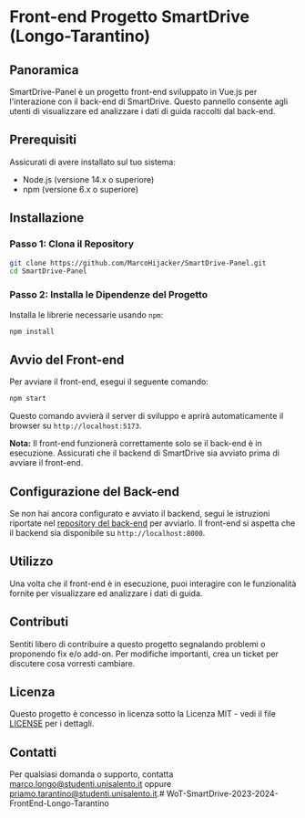 # Front-end Progetto SmartDrive (Longo-Tarantino)

## Panoramica
SmartDrive-Panel è un progetto front-end sviluppato in Vue.js per l'interazione con il back-end di SmartDrive. Questo pannello consente agli utenti di visualizzare ed analizzare i dati di guida raccolti dal back-end.

## Prerequisiti
Assicurati di avere installato sul tuo sistema:
- Node.js (versione 14.x o superiore)
- npm (versione 6.x o superiore)

## Installazione

### Passo 1: Clona il Repository
```bash
git clone https://github.com/MarcoHijacker/SmartDrive-Panel.git
cd SmartDrive-Panel
```

### Passo 2: Installa le Dipendenze del Progetto
Installa le librerie necessarie usando `npm`:
```bash
npm install
```

## Avvio del Front-end
Per avviare il front-end, esegui il seguente comando:
```bash
npm start
```
Questo comando avvierà il server di sviluppo e aprirà automaticamente il browser su `http://localhost:5173`.

**Nota:** Il front-end funzionerà correttamente solo se il back-end è in esecuzione. Assicurati che il backend di SmartDrive sia avviato prima di avviare il front-end.

## Configurazione del Back-end
Se non hai ancora configurato e avviato il backend, segui le istruzioni riportate nel [repository del back-end](https://github.com/MarcoHijacker/SmartDrive) per avviarlo. Il front-end si aspetta che il backend sia disponibile su `http://localhost:8000`.

## Utilizzo
Una volta che il front-end è in esecuzione, puoi interagire con le funzionalità fornite per visualizzare ed analizzare i dati di guida.

## Contributi
Sentiti libero di contribuire a questo progetto segnalando problemi o proponendo fix e/o add-on. Per modifiche importanti, crea un ticket per discutere cosa vorresti cambiare.

## Licenza
Questo progetto è concesso in licenza sotto la Licenza MIT - vedi il file [LICENSE](LICENSE) per i dettagli.

## Contatti
Per qualsiasi domanda o supporto, contatta [marco.longo@studenti.unisalento.it](mailto:marco.longo@studenti.unisalento.it) oppure [priamo.tarantino@studenti.unisalento.it](mailto:priamo.tarantino@studenti.unisalento.it).#   W o T - S m a r t D r i v e - 2 0 2 3 - 2 0 2 4 - F r o n t E n d - L o n g o - T a r a n t i n o  
 